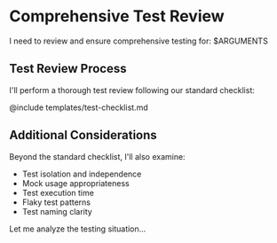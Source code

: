 # Comprehensive Test Review

I need to review and ensure comprehensive testing for: $ARGUMENTS

## Test Review Process

I'll perform a thorough test review following our standard checklist:

@include templates/test-checklist.md

## Additional Considerations

Beyond the standard checklist, I'll also examine:
- Test isolation and independence
- Mock usage appropriateness
- Test execution time
- Flaky test patterns
- Test naming clarity

Let me analyze the testing situation...